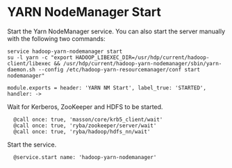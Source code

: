 
# YARN NodeManager Start

Start the Yarn NodeManager service. You can also start the server manually with the
following two commands:

```
service hadoop-yarn-nodemanager start
su -l yarn -c "export HADOOP_LIBEXEC_DIR=/usr/hdp/current/hadoop-client/libexec && /usr/hdp/current/hadoop-yarn-nodemanager/sbin/yarn-daemon.sh --config /etc/hadoop-yarn-resourcemanager/conf start nodemanager"
```

    module.exports = header: 'YARN NM Start', label_true: 'STARTED', handler: ->

Wait for Kerberos, ZooKeeper and HDFS to be started.

      @call once: true, 'masson/core/krb5_client/wait'
      @call once: true, 'ryba/zookeeper/server/wait'
      @call once: true, 'ryba/hadoop/hdfs_nn/wait'

Start the service.

      @service.start name: 'hadoop-yarn-nodemanager'
